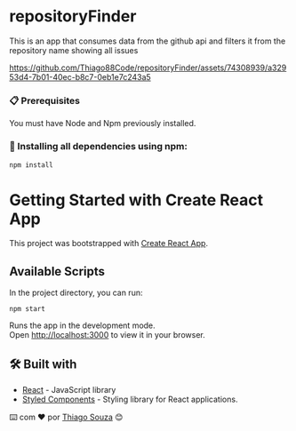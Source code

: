 # repositoryFinder
This is an app that consumes data from the github api and filters it from the repository name showing all issues

https://github.com/Thiago88Code/repositoryFinder/assets/74308939/a32953d4-7b01-40ec-b8c7-0eb1e7c243a5


### 📋 Prerequisites

You must have Node and Npm previously installed.

### 🔧 Installing all dependencies using npm:

```
npm install 
```

# Getting Started with Create React App

This project was bootstrapped with [Create React App](https://github.com/facebook/create-react-app).

## Available Scripts

In the project directory, you can run:
```
npm start
```
Runs the app in the development mode.\
Open [http://localhost:3000](http://localhost:3000) to view it in your browser.



## 🛠️ Built with 

* [React](https://react.dev/) - JavaScript library
* [Styled Components](https://styled-components.com/) - Styling library for React applications.


⌨️ com ❤️ por [Thiago Souza](https://github.com/Thiago88Code) 😊
